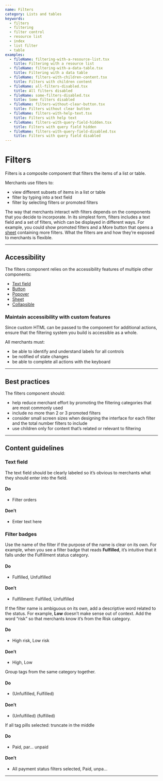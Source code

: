 ```yaml
---
name: Filters
category: Lists and tables
keywords:
  - filters
  - filtering
  - filter control
  - resource list
  - index
  - list filter
  - table
examples:
  - fileName: filtering-with-a-resource-list.tsx
    title: Filtering with a resource list
  - fileName: filtering-with-a-data-table.tsx
    title: Filtering with a data table
  - fileName: filters-with-children-content.tsx
    title: Filters with children content
  - fileName: all-filters-disabled.tsx
    title: All filters disabled
  - fileName: some-filters-disabled.tsx
    title: Some filters disabled
  - fileName: filters-without-clear-button.tsx
    title: Filters without clear button
  - fileName: filters-with-help-text.tsx
    title: Filters with help text
  - fileName: filters-with-query-field-hidden.tsx
    title: Filters with query field hidden
  - fileName: filters-with-query-field-disabled.tsx
    title: Filters with query field disabled
---
```


# Filters

Filters is a composite component that filters the items of a list or table.

Merchants use filters to:

- view different subsets of items in a list or table
- filter by typing into a text field
- filter by selecting filters or promoted filters

The way that merchants interact with filters depends on the components that you decide to incorporate. In its simplest form, filters includes a text field and a set of filters, which can be displayed in different ways. For example, you could show promoted filters and a More button that opens a [sheet](https://polaris.shopify.com/components/overlays/sheet) containing more filters. What the filters are and how they’re exposed to merchants is flexible.

---

## Accessibility

The filters component relies on the accessibility features of multiple other components:

- [Text field](https://polaris.shopify.com/components/forms/text-field)
- [Button](https://polaris.shopify.com/components/actions/button)
- [Popover](https://polaris.shopify.com/components/overlays/popover)
- [Sheet](https://polaris.shopify.com/components/overlays/sheet)
- [Collapsible](https://polaris.shopify.com/components/behavior/collapsible)

### Maintain accessibility with custom features

Since custom HTML can be passed to the component for additional actions, ensure that the filtering system you build is accessible as a whole.

All merchants must:

- be able to identify and understand labels for all controls
- be notified of state changes
- be able to complete all actions with the keyboard

---

## Best practices

The filters component should:

- help reduce merchant effort by promoting the filtering categories that are most commonly used
- include no more than 2 or 3 promoted filters
- consider small screen sizes when designing the interface for each filter and the total number filters to include
- use children only for content that’s related or relevant to filtering

---

## Content guidelines

### Text field

The text field should be clearly labeled so it’s obvious to merchants what they should enter into the field.

<!-- usagelist -->

#### Do

- Filter orders

#### Don’t

- Enter text here

<!-- end -->

### Filter badges

Use the name of the filter if the purpose of the name is clear on its own. For example, when you see a filter badge that reads **Fulfilled**, it’s intuitive that it falls under the Fulfillment status category.

<!-- usagelist -->

#### Do

- Fulfilled, Unfulfilled

#### Don’t

- Fulfillment: Fulfilled, Unfulfilled

<!-- end -->

If the filter name is ambiguous on its own, add a descriptive word related to the status. For example, **Low** doesn’t make sense out of context. Add the word “risk” so that merchants know it’s from the Risk category.

<!-- usagelist -->

#### Do

- High risk, Low risk

#### Don’t

- High, Low

<!-- end -->

Group tags from the same category together.

<!-- usagelist -->

#### Do

- (Unfulfilled, Fulfilled)

#### Don’t

- (Unfulfilled) (fulfilled)

<!-- end -->

If all tag pills selected: truncate in the middle

<!-- usagelist -->

#### Do

- Paid, par… unpaid

#### Don’t

- All payment status filters selected, Paid, unpa…

<!-- end -->

---
